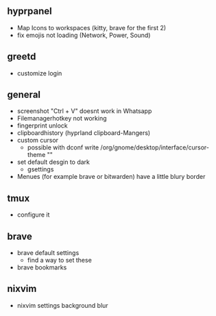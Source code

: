 ## hyprpanel
  - Map Icons to workspaces (kitty, brave for the first 2)
  - fix emojis not loading (Network, Power, Sound)

## greetd
- customize login

## general 
- screenshot "Ctrl + V" doesnt work in Whatsapp
- Filemanagerhotkey not working
- fingerprint unlock
- clipboardhistory (hyprland clipboard-Mangers)
- custom cursor
  - possible with dconf write /org/gnome/desktop/interface/cursor-theme ""
- set default desgin to dark
  - gsettings
- Menues (for example brave or bitwarden) have a little blury border

## tmux
- configure it

## brave
- brave default settings
  - find a way to set these
- brave bookmarks

## nixvim
- nixvim settings background blur
